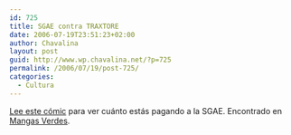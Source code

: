 ```yaml
---
id: 725
title: SGAE contra TRAXTORE
date: 2006-07-19T23:51:23+02:00
author: Chavalina
layout: post
guid: http://www.wp.chavalina.net/?p=725
permalink: /2006/07/19/post-725/
categories:
  - Cultura
---
```

<a href="http://www.sgaecontratraxtore.com/comicsgae.html" target="_blank">Lee este c&oacute;mic</a> para ver cuánto estás pagando a la SGAE. Encontrado en <a href="http://mangasverdes.es/2006/07/20/sgae-contra-traxtore-el-comic/" target="_blank">Mangas Verdes</a>.